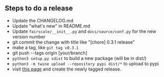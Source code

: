 ## Steps to do a release

- Update the CHANGELOG.md
- Update "what's new" in README.md
- Update `fairscale/__init__.py` and `docs/source/conf.py` for the new version number
- git commit the change with title like "[chore] 0.3.1 release"
- make a tag, like `git tag v0.3.1`
- git push --tags origin [your/branch]
- `python3 setup.py sdist` to build a new package (will be in dist/)
- `python3 -m twine upload --repository pypi dist/*` to upload to pypi
- visit [this page](https://github.com/facebookresearch/fairscale/tags) and create the newly
  tagged release.
